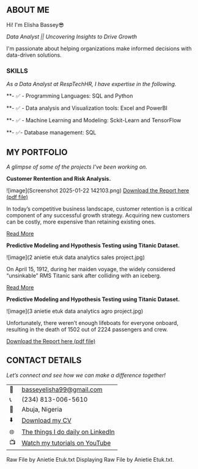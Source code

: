 
<!--Section 1: Introduce your self-->
## ABOUT ME
Hi! I'm Elisha Bassey😎

_Data Analyst || Uncovering Insights to Drive Growth_

I'm passionate about helping organizations make informed decisions with data-driven solutions.


<!--Mention your top/relevant skills here - core and soft skills-->
### SKILLS

*As a Data Analyst at RespTechHR, I have expertise in the following.*

**- ✅ - Programming Languages: SQL and Python
          
**- ✅ - Data analysis and Visualization tools: Excel and PowerBI

**- ✅ - Machine Learning and Modeling: Sckit-Learn and TensorFlow 

**- ✅- Database management: SQL


<!--Section 2: List 3-4 key projects-->
## MY PORTFOLIO 

*A glimpse of some of the projects I've been working on.*

**Customer Rentention and Risk Analysis.**

![image](Screenshot 2025-01-22 142103.png)
<a href="Customer Retention and risk analysis.pdf">Download the Report here (pdf file)</a>

In today’s competitive business landscape, customer retention is a critical component of any successful growth strategy. Acquiring new customers can be costly, more expensive than retaining existing ones.

[Read More](https://www.linkedin.com/pulse/patients-emergency-room-visit-report-elice-bassey-gqeff)

**Predictive Modeling and Hypothesis Testing using Titanic Dataset.**

![image](2 anietie etuk data analytics sales project.jpg)

On April 15, 1912, during her maiden voyage, the widely considered “unsinkable” RMS Titanic sank after colliding with an iceberg. 

[Read More](https://www.linkedin.com/pulse/predictive-modeling-hypothesis-testing-using-titanic-dataset-anietie/)

**Predictive Modeling and Hypothesis Testing using Titanic Dataset.**

![image](3 anietie etuk data analytics agro project.jpg)

Unfortunately, there weren’t enough lifeboats for everyone onboard, resulting in the death of 1502 out of 2224 passengers and crew. 

<a href="17 How to Present Data to Executives by Anietie Etuk.pdf">Download the Report here (pdf file)</a>


## CONTACT DETAILS

*Let’s connect and see how we can make a difference together!*
<table>
  <tbody>
    <tr>
      <td>📧</td>
      <td><a href="mailto:basseyelisha99@gmail.com">basseyelisha99@gmail.com</a></td>
    </tr>
    <tr>
      <td>📞</td>
      <td>(234) 813-006-5610</td>
    </tr>
    <tr>
      <td>📍</td>
      <td>Abuja, Nigeria</td>
    </tr>
    <tr>
      <td>⬇️</td>
      <td><a href="Data Analytics Resume.pdf">Download my CV</a></td>
    </tr>
    <tr>
      <td>🌐</td>
      <td><a href="https://linkedin.com/in/elisha-bassey">The things I do daily on LinkedIn</a></td>       
    </tr>
    <tr>
      <td>📺</td>
      <td><a href="https://www.youtube.com/@LearnwithEtuk">Watch my tutorials on YouTube</a></td>
    </tr>
  </tbody>
</table>

   




Raw File by Anietie Etuk.txt
Displaying Raw File by Anietie Etuk.txt.
